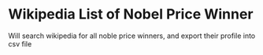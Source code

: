 # Wikipedia List of Nobel Price Winner
Will search wikipedia for all noble price winners, and export their profile into csv file